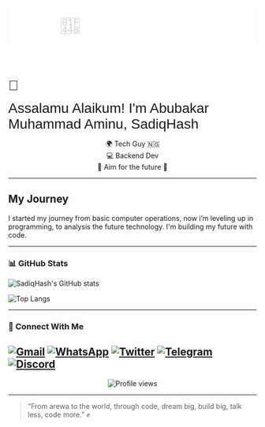 <p align="center">
  <img src="./typing.svg" alt="Welcome typing" />
  
<svg width="900" height="80" xmlns="http://www.w3.org/2000/svg">
  <style>
    text {
      font-family: 'Arial Black', sans-serif;
      font-size: 28px;
      fill: #00BFFF; 
    }
    @keyframes typing {
      from { stroke-dasharray: 0 200; }
      to { stroke-dasharray: 200 0; }
    }
    @keyframes wave {
      0%, 100% { transform: rotate(0deg); }
      25% { transform: rotate(20deg); }
      75% { transform: rotate(-20deg); }
    }
    .wave {
      animation: wave 1.5s infinite;
      transform-origin: 60px 45px;
    }
  </style>

  <text x="10" y="50" class="wave">👋</text>

  <text x="80" y="50">
    <tspan id="text">Assalamu Alaikum! I'm Abubakar Muhammad Aminu, SadiqHash</tspan>
    <animate attributeName="stroke-dasharray" from="0,200" to="200,0" dur="5s" fill="freeze" />
  </text>
</svg>
      
</p>

<p align="center">
🌍 Tech Guy 🇳🇬<br>
💻 Backend Dev <br>
🎯 Aim for the future 💪
</p>

---

## My Journey
I started my journey from basic computer operations, now i’m leveling up in programming, to analysis the future technology. I'm building my future with code.

---

### 📊 GitHub Stats

![SadiqHash's GitHub stats](https://github-readme-stats.vercel.app/api?username=SadiqHash&show_icons=true&theme=radical)

![Top Langs](https://github-readme-stats.vercel.app/api/top-langs/?username=SadiqHash&layout=compact&theme=radical)

---

### 🤝 Connect With Me

[![Gmail](https://img.shields.io/badge/Email-Me-D14836?style=for-the-badge&logo=gmail&logoColor=white)](mailto:saddeequjp@gmail.com)
[![WhatsApp](https://img.shields.io/badge/WhatsApp-Message%20Me-25D366?style=for-the-badge&logo=whatsapp&logoColor=white)](https://wa.me/2348136675191?text=Hi%20SadiqHash!%20I%20found%20you%20on%20GitHub.)
[![Twitter](https://img.shields.io/badge/Twitter-Follow-1DA1F2?style=for-the-badge&logo=x&logoColor=white)](https://x.com/SadiqHash01)
[![Telegram](https://img.shields.io/badge/Telegram-Message%20Me-2CA5E0?style=for-the-badge&logo=telegram&logoColor=white)](https://t.me/SadiqHash)
[![Discord](https://img.shields.io/badge/Discord-Chat-5865F2?style=for-the-badge&logo=discord&logoColor=white)](https://discordapp.com/users/sadiqhash)
---

<p align="center">
  <img src="https://komarev.com/ghpvc/?username=SadiqHash&label=Profile+Views&color=0e75b6&style=flat" alt="Profile views" />
</p>

---

> “From arewa to the world, through code, dream big, build big, talk less, code more.” ✊

